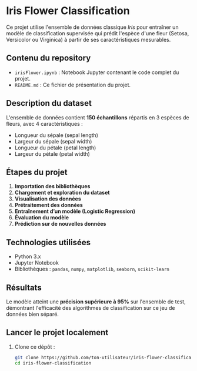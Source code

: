 #  Iris Flower Classification

Ce projet utilise l'ensemble de données classique *Iris* pour entraîner un modèle de classification supervisée qui prédit l'espèce d'une fleur (Setosa, Versicolor ou Virginica) à partir de ses caractéristiques mesurables.

##  Contenu du repository

- `irisFlower.ipynb` : Notebook Jupyter contenant le code complet du projet.
- `README.md` : Ce fichier de présentation du projet.

##  Description du dataset

L'ensemble de données contient **150 échantillons** répartis en 3 espèces de fleurs, avec 4 caractéristiques :

- Longueur du sépale (sepal length)
- Largeur du sépale (sepal width)
- Longueur du pétale (petal length)
- Largeur du pétale (petal width)


##  Étapes du projet

1. **Importation des bibliothèques**
2. **Chargement et exploration du dataset**
3. **Visualisation des données**
4. **Prétraitement des données**
5. **Entraînement d’un modèle (Logistic Regression)**
6. **Évaluation du modèle**
7. **Prédiction sur de nouvelles données**

##  Technologies utilisées

- Python 3.x
- Jupyter Notebook
- Bibliothèques : `pandas`, `numpy`, `matplotlib`, `seaborn`, `scikit-learn`

##  Résultats

Le modèle atteint une **précision supérieure à 95%** sur l'ensemble de test, démontrant l'efficacité des algorithmes de classification sur ce jeu de données bien séparé.

##  Lancer le projet localement

1. Clone ce dépôt :
   ```bash
   git clone https://github.com/ton-utilisateur/iris-flower-classification.git
   cd iris-flower-classification
